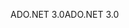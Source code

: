 <span data-ttu-id="de7f6-101">ADO.NET 3.0</span><span class="sxs-lookup"><span data-stu-id="de7f6-101">ADO.NET 3.0</span></span>